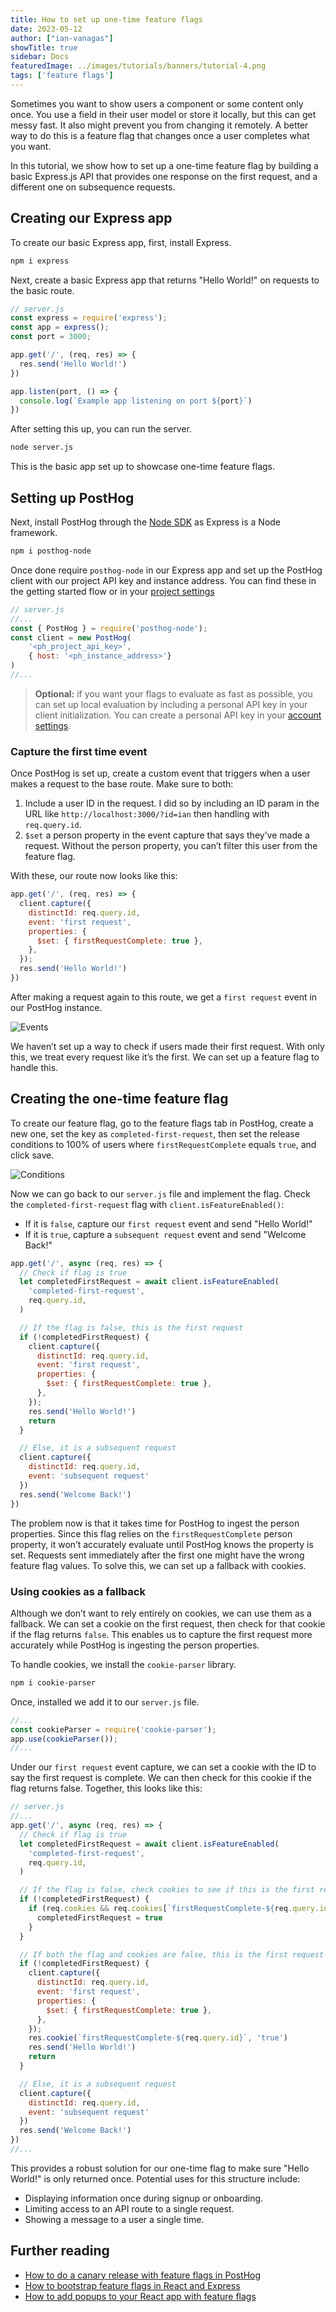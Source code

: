 ```yaml
---
title: How to set up one-time feature flags
date: 2023-05-12
author: ["ian-vanagas"]
showTitle: true
sidebar: Docs
featuredImage: ../images/tutorials/banners/tutorial-4.png
tags: ['feature flags']
---
```


Sometimes you want to show users a component or some content only once. You use a field in their user model or store it locally, but this can get messy fast. It also might prevent you from changing it remotely. A better way to do this is a feature flag that changes once a user completes what you want.

In this tutorial, we show how to set up a one-time feature flag by building a basic Express.js API that provides one response on the first request, and a different one on subsequence requests.

## Creating our Express app

To create our basic Express app, first, install Express.

```bash
npm i express
```

Next, create a basic Express app that returns "Hello World!" on requests to the basic route.

```js
// server.js
const express = require('express');
const app = express();
const port = 3000;

app.get('/', (req, res) => {
  res.send('Hello World!')
})

app.listen(port, () => {
  console.log(`Example app listening on port ${port}`)
})
```

After setting this up, you can run the server.

```bash
node server.js
```

This is the basic app set up to showcase one-time feature flags.

## Setting up PostHog

Next, install PostHog through the [Node SDK](/docs/libraries/node) as Express is a Node framework.

```bash
npm i posthog-node
```

Once done require `posthog-node` in our Express app and set up the PostHog client with our project API key and instance address. You can find these in the getting started flow or in your [project settings](https://app.posthog.com/project/settings)

```js
// server.js
//...
const { PostHog } = require('posthog-node');
const client = new PostHog(
    '<ph_project_api_key>',
    { host: '<ph_instance_address>'}
)
//...
```

> **Optional:** if you want your flags to evaluate as fast as possible, you can set up local evaluation by including a personal API key in your client initialization. You can create a personal API key in your [account settings](https://app.posthog.com/me/settings).

### Capture the first time event

Once PostHog is set up, create a custom event that triggers when a user makes a request to the base route. Make sure to both:

1. Include a user ID in the request. I did so by including an ID param in the URL like `http://localhost:3000/?id=ian` then handling with `req.query.id`.
2. `$set` a person property in the event capture that says they’ve made a request. Without the person property, you can’t filter this user from the feature flag.

With these, our route now looks like this:

```js
app.get('/', (req, res) => {
  client.capture({
    distinctId: req.query.id,
    event: 'first request',
    properties: {
      $set: { firstRequestComplete: true },
    },
  });
  res.send('Hello World!')
})
```

After making a request again to this route, we get a `first request` event in our PostHog instance. 

![Events](../images/tutorials/one-time-feature-flags/event.png)

We haven’t set up a way to check if users made their first request. With only this, we treat every request like it’s the first. We can set up a feature flag to handle this.

## Creating the one-time feature flag

To create our feature flag, go to the feature flags tab in PostHog, create a new one, set the key as `completed-first-request`, then set the release conditions to 100% of users where `firstRequestComplete` equals `true`, and click save.

![Conditions](../images/tutorials/one-time-feature-flags/condition.png)

Now we can go back to our `server.js` file and implement the flag. Check the `completed-first-request` flag with `client.isFeatureEnabled()`:

- If it is `false`, capture our `first request` event and send "Hello World!"
- If it is `true`, capture a `subsequent request` event and send "Welcome Back!"

```js
app.get('/', async (req, res) => {
  // Check if flag is true
  let completedFirstRequest = await client.isFeatureEnabled(
    'completed-first-request',
    req.query.id,
  )

  // If the flag is false, this is the first request
  if (!completedFirstRequest) {
    client.capture({
      distinctId: req.query.id,
      event: 'first request',
      properties: {
        $set: { firstRequestComplete: true },
      },
    });
    res.send('Hello World!')
    return
  }

  // Else, it is a subsequent request
  client.capture({
    distinctId: req.query.id,
    event: 'subsequent request'
  })
  res.send('Welcome Back!')
})
```

The problem now is that it takes time for PostHog to ingest the person properties. Since this flag relies on the `firstRequestComplete` person property, it won’t accurately evaluate until PostHog knows the property is set. Requests sent immediately after the first one might have the wrong feature flag values. To solve this, we can set up a fallback with cookies.

### Using cookies as a fallback

Although we don’t want to rely entirely on cookies, we can use them as a fallback. We can set a cookie on the first request, then check for that cookie if the flag returns `false`. This enables us to capture the first request more accurately while PostHog is ingesting the person properties.

To handle cookies, we install the `cookie-parser` library.

```bash
npm i cookie-parser
```

Once, installed we add it to our `server.js` file.

```js
//...
const cookieParser = require('cookie-parser');
app.use(cookieParser());
//...
```

Under our `first request` event capture, we can set a cookie with the ID to say the first request is complete. We can then check for this cookie if the flag returns false. Together, this looks like this:

```js
// server.js
//...
app.get('/', async (req, res) => {
  // Check if flag is true
  let completedFirstRequest = await client.isFeatureEnabled(
    'completed-first-request',
    req.query.id,
  )

  // If the flag is false, check cookies to see if this is the first request
  if (!completedFirstRequest) {
    if (req.cookies && req.cookies[`firstRequestComplete-${req.query.id}`] == 'true') {
      completedFirstRequest = true
    }
  }

  // If both the flag and cookies are false, this is the first request
  if (!completedFirstRequest) {
    client.capture({
      distinctId: req.query.id,
      event: 'first request',
      properties: {
        $set: { firstRequestComplete: true },
      },
    });
    res.cookie(`firstRequestComplete-${req.query.id}`, 'true')
    res.send('Hello World!')
    return
  }

  // Else, it is a subsequent request
  client.capture({
    distinctId: req.query.id,
    event: 'subsequent request'
  })
  res.send('Welcome Back!')
})
//...
```

This provides a robust solution for our one-time flag to make sure "Hello World!" is only returned once. Potential uses for this structure include:

- Displaying information once during signup or onboarding.
- Limiting access to an API route to a single request.
- Showing a message to a user a single time.

## Further reading

- [How to do a canary release with feature flags in PostHog](/tutorials/canary-release)
- [How to bootstrap feature flags in React and Express](/tutorials/bootstrap-feature-flags-react)
- [How to add popups to your React app with feature flags](/tutorials/react-popups)